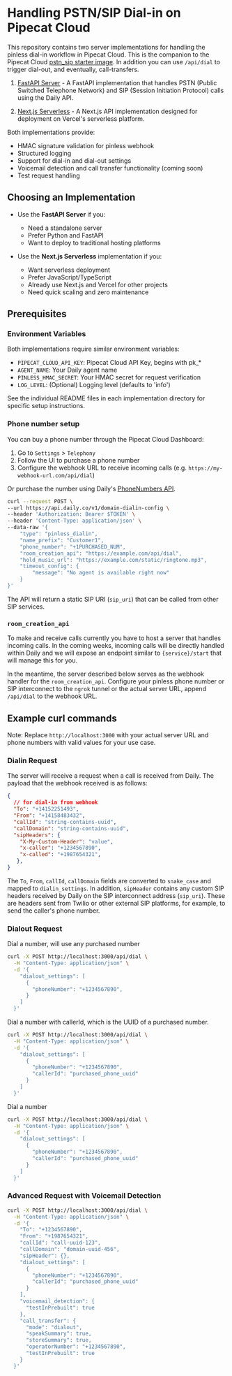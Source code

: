 # Handling PSTN/SIP Dial-in on Pipecat Cloud

This repository contains two server implementations for handling
the pinless dial-in workflow in Pipecat Cloud. This is the companion to the
Pipecat Cloud [pstn_sip starter image](https://github.com/daily-co/pipecat-cloud-images/tree/main/pipecat-starters/pstn_sip).
In addition you can use `/api/dial` to trigger dial-out, and
eventually, call-transfers.

1. [FastAPI Server](fastapi-webhook-server/README.md) -
   A FastAPI implementation that handles PSTN (Public Switched Telephone
   Network) and SIP (Session Initiation Protocol) calls using the Daily API.

2. [Next.js Serverless](nextjs-webhook-server/README.md) -
   A Next.js API implementation designed for deployment on Vercel's
   serverless platform.

Both implementations provide:

- HMAC signature validation for pinless webhook
- Structured logging
- Support for dial-in and dial-out settings
- Voicemail detection and call transfer functionality (coming soon)
- Test request handling

## Choosing an Implementation

- Use the **FastAPI Server** if you:

  - Need a standalone server
  - Prefer Python and FastAPI
  - Want to deploy to traditional hosting platforms

- Use the **Next.js Serverless** implementation if you:
  - Want serverless deployment
  - Prefer JavaScript/TypeScript
  - Already use Next.js and Vercel for other projects
  - Need quick scaling and zero maintenance

## Prerequisites

### Environment Variables

Both implementations require similar environment variables:

- `PIPECAT_CLOUD_API_KEY`: Pipecat Cloud API Key, begins with pk\_\*
- `AGENT_NAME`: Your Daily agent name
- `PINLESS_HMAC_SECRET`: Your HMAC secret for request verification
- `LOG_LEVEL`: (Optional) Logging level (defaults to 'info')

See the individual README files in each implementation directory for
specific setup instructions.

### Phone number setup

You can buy a phone number through the Pipecat Cloud Dashboard:

1. Go to `Settings` > `Telephony`
2. Follow the UI to purchase a phone number
3. Configure the webhook URL to receive incoming calls (e.g. `https://my-webhook-url.com/api/dial`)

Or purchase the number using Daily's
[PhoneNumbers API](https://docs.daily.co/reference/rest-api/phone-numbers).

```bash
curl --request POST \
--url https://api.daily.co/v1/domain-dialin-config \
--header 'Authorization: Bearer $TOKEN' \
--header 'Content-Type: application/json' \
--data-raw '{
	"type": "pinless_dialin",
	"name_prefix": "Customer1",
    "phone_number": "+1PURCHASED_NUM",
	"room_creation_api": "https://example.com/api/dial",
    "hold_music_url": "https://example.com/static/ringtone.mp3",
	"timeout_config": {
		"message": "No agent is available right now"
	}
}'
```

The API will return a static SIP URI (`sip_uri`) that can be called
from other SIP services.

### `room_creation_api`

To make and receive calls currently you have to host a server that
handles incoming calls. In the coming weeks, incoming calls will be
directly handled within Daily and we will expose an endpoint similar
to `{service}/start` that will manage this for you.

In the meantime, the server described below serves as the webhook
handler for the `room_creation_api`. Configure your pinless phone
number or SIP interconnect to the `ngrok` tunnel or
the actual server URL, append `/api/dial` to the webhook URL.

## Example curl commands

Note: Replace `http://localhost:3000` with your actual server URL and
phone numbers with valid values for your use case.

### Dialin Request

The server will receive a request when a call is received from Daily. 
The payload that the webhook received is as follows:
```json
{
  // for dial-in from webhook
  "To": "+14152251493",
  "From": "+14158483432",
  "callId": "string-contains-uuid",
  "callDomain": "string-contains-uuid",
  "sipHeaders": {
    "X-My-Custom-Header": "value",
    "x-caller": "+1234567890",
    "x-called": "+1987654321", 
   },
}
```
The `To`, `From`, `callId`, `callDomain` fields are converted to 
`snake_case` and mapped to `dialin_settings`. In addition, `sipHeader` 
contains any custom SIP headers received by Daily on the SIP 
interconnect address (`sip_uri`). These are headers sent from 
Twilio or other external SIP platforms, for example, to send the 
caller's phone number.

### Dialout Request

Dial a number, will use any purchased number

```bash
curl -X POST http://localhost:3000/api/dial \
  -H "Content-Type: application/json" \
  -d '{
    "dialout_settings": [
      {
        "phoneNumber": "+1234567890",
      }
    ]
  }'
```

Dial a number with callerId, which is the UUID of a purchased number.

```bash
curl -X POST http://localhost:3000/api/dial \
  -H "Content-Type: application/json" \
  -d '{
    "dialout_settings": [
      {
        "phoneNumber": "+1234567890",
        "callerId": "purchased_phone_uuid"
      }
    ]
  }'
```

Dial a number

```bash
curl -X POST http://localhost:3000/api/dial \
  -H "Content-Type: application/json" \
  -d '{
    "dialout_settings": [
      {
        "phoneNumber": "+1234567890",
        "callerId": "purchased_phone_uuid"
      }
    ]
  }'
```

### Advanced Request with Voicemail Detection

```bash
curl -X POST http://localhost:3000/api/dial \
  -H "Content-Type: application/json" \
  -d '{
    "To": "+1234567890",
    "From": "+1987654321",
    "callId": "call-uuid-123",
    "callDomain": "domain-uuid-456",
    "sipHeader": {},
    "dialout_settings": [
      {
        "phoneNumber": "+1234567890",
        "callerId": "purchased_phone_uuid"
      }
    ],
    "voicemail_detection": {
      "testInPrebuilt": true
    },
    "call_transfer": {
      "mode": "dialout",
      "speakSummary": true,
      "storeSummary": true,
      "operatorNumber": "+1234567890",
      "testInPrebuilt": true
    }
  }'
```
